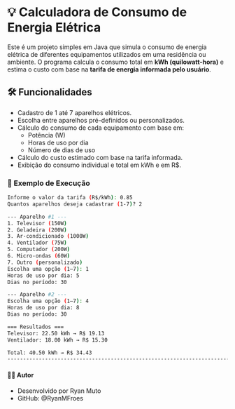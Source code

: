 # 💡 Calculadora de Consumo de Energia Elétrica

Este é um projeto simples em Java que simula o consumo de energia elétrica de diferentes equipamentos utilizados em uma residência ou ambiente. O programa calcula o consumo total em **kWh (quilowatt-hora)** e estima o custo com base na **tarifa de energia informada pelo usuário**.

## 🛠️ Funcionalidades

- Cadastro de 1 até 7 aparelhos elétricos.
- Escolha entre aparelhos pré-definidos ou personalizados.
- Cálculo do consumo de cada equipamento com base em:
  - Potência (W)
  - Horas de uso por dia
  - Número de dias de uso
- Cálculo do custo estimado com base na tarifa informada.
- Exibição do consumo individual e total em kWh e em R$.

### 📸 Exemplo de Execução

```bash
Informe o valor da tarifa (R$/kWh): 0.85
Quantos aparelhos deseja cadastrar (1-7)? 2

--- Aparelho #1 ---
1. Televisor (150W)
2. Geladeira (200W)
3. Ar-condicionado (1000W)
4. Ventilador (75W)
5. Computador (200W)
6. Micro-ondas (60W)
7. Outro (personalizado)
Escolha uma opção (1–7): 1
Horas de uso por dia: 5
Dias no período: 30

--- Aparelho #2 ---
Escolha uma opção (1–7): 4
Horas de uso por dia: 8
Dias no período: 30

=== Resultados ===
Televisor: 22.50 kWh → R$ 19.13  
Ventilador: 18.00 kWh → R$ 15.30

Total: 40.50 kWh → R$ 34.43
---------------------------------------------------------------------------------------
```

#### 👨‍💻 Autor

- Desenvolvido por Ryan Muto
- GitHub: @RyanMFroes
